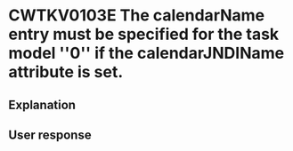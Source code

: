 # CWTKV0103E The calendarName entry must be specified for the task model ''0'' if the calendarJNDIName attribute is set.

## Explanation

## User response